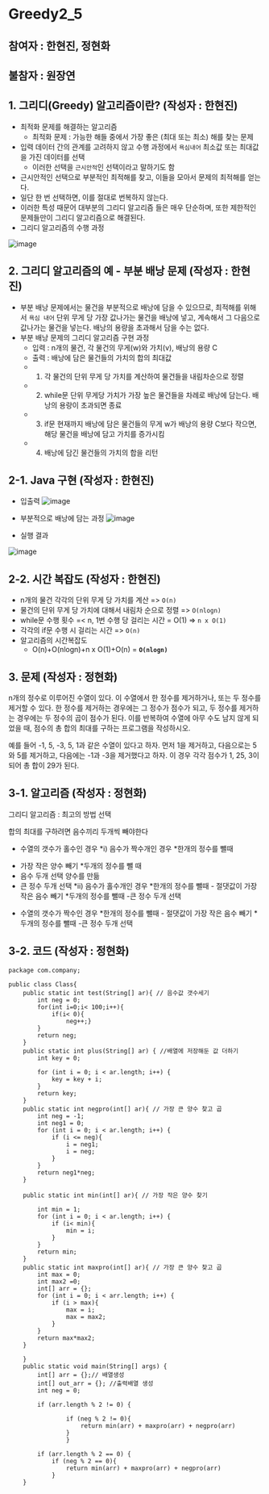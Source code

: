 # Greedy2_5

## 참여자 : 한현진, 정현화
## 불참자 : 원장연

## 1. 그리디(Greedy) 알고리즘이란? (작성자 : 한현진)
- 최적화 문제를 해결하는 알고리즘
  * 최적화 문제 : 가능한 해들 중에서 가장 좋은 (최대 또는 최소) 해를 찾는 문제
- 입력 데이터 간의 관계를 고려하지 않고 수행 과정에서 ```욕심내어``` 최소값 또는 최대값을 가진 데이터를 선택
  * 이러한 선택을 ```근시안적```인 선택이라고 말하기도 함
- 근시안적인 선택으로 부분적인 최적해를 찾고, 이들을 모아서 문제의 최적해를 얻는다.
- 일단 한 번 선택하면, 이를 절대로 번복하지 않는다.
- 이러한 특성 때문어 대부분의 그리디 알고리즘 들은 매우 단순하며, 또한 제한적인 문제들만이 그리디 알고리즘으로 해결된다.
- 그리디 알고리즘의 수행 과정

![image](https://user-images.githubusercontent.com/80517119/114831545-7a142680-9e08-11eb-8cea-aba1af9b7a0d.png)

## 2. 그리디 알고리즘의 예 - 부분 배낭 문제 (작성자 : 한현진)
- 부분 배낭 문제에서는 물건을 부분적으로 배낭에 담을 수 있으므로, 최적해를 위해서 ```욕심 내어``` 단위 무게 당 가장 값나가는 물건을 배낭에 넣고, 계속해서 그 다음으로 값나가는 물건을 넣는다. 배낭의 용량을 초과해서 담을 수는 없다.
- 부분 배낭 문제의 그리디 알고리즘 구현 과정
  * 입력 : n개의 물건, 각 물건의 무게(w)와 가치(v), 배낭의 용량 C
  * 출력 : 배낭에 담은 물건들의 가치의 합의 최대값 
  * 1) 각 물건의 단위 무게 당 가치를 계산하여 물건들을 내림차순으로 정렬
  * 2) while문
  단위 무게당 가치가 가장 높은 물건들을 차례로 배낭에 담는다. 배낭의 용랑이 초과되면 종료
  * 3) if문
  현재까지 배낭에 담은 물건들의 무게 w가 배낭의 용량 C보다 작으면, 해당 물건을 배낭에 담고 가치를 증가시킴
  * 4. 배낭에 담긴 물건들의 가치의 합을 리턴

## 2-1. Java 구현 (작성자 : 한현진)
- 입출력
![image](https://user-images.githubusercontent.com/80517119/114845830-10e7df80-9e17-11eb-8654-aea1d05431d3.png)

- 부분적으로 배낭에 담는 과정 
![image](https://user-images.githubusercontent.com/80517119/114846212-6cb26880-9e17-11eb-8485-751fac979c5a.png)

- 실행 결과 

![image](https://user-images.githubusercontent.com/80517119/114846518-bf8c2000-9e17-11eb-997f-3bde8492a4b2.png)

## 2-2. 시간 복잡도 (작성자 : 한현진)
- n개의 물건 각각의 단위 무게 당 가치를 계산 => ```O(n)```
- 물건의 단위 무게 당 가치에 대해서 내림차 순으로 정렬 => ```O(nlogn)```
- while문 수행 횟수 =< n, 1번 수행 당 걸리는 시간 = O(1) => ```n x O(1)```
- 각각의 if문 수행 시 걸리는 시간 => ```O(n)```
- 알고리즘의 시간복잡도
  * O(n)+O(nlogn)+n x O(1)+O(n) = **```O(nlogn)```**

## 3. 문제 (작성자 : 정현화)
n개의 정수로 이루어진 수열이 있다. 
이 수열에서 한 정수를 제거하거나, 또는 두 정수를 제거할 수 있다. 
한 정수를 제거하는 경우에는 그 정수가 점수가 되고, 
두 정수를 제거하는 경우에는 두 정수의 곱이 점수가 된다. 
이를 반복하여 수열에 아무 수도 남지 않게 되었을 때, 
점수의 총 합의 최대를 구하는 프로그램을 작성하시오.

예를 들어 -1, 5, -3, 5, 1과 같은 수열이 있다고 하자. 먼저 1을 제거하고, 
다음으로는 5와 5를 제거하고, 다음에는 -1과 -3을 제거했다고 하자. 
이 경우 각각 점수가 1, 25, 3이 되어 총 합이 29가 된다.

## 3-1. 알고리즘 (작성자 : 정현화)
그리디 알고리즘 : 최고의 방법 선택

합의 최대를 구하려면 음수끼리 두개씩 빼야한다
* 수열의 갯수가 홀수인 경우
*i) 음수가 짝수개인 경우
*한개의 정수를 뺄때
- 가장 작은 양수 빼기
*두개의 정수를 뺄 때
- 음수 두개 선택 양수를 만듦
- 큰 정수 두개 선택
	*ii) 음수가 홀수개인 경우 
		*한개의 정수를 뺄때
		- 절댓값이 가장 작은 음수 빼기
		*두개의 정수를 뺄때
		-큰 정수 두개 선택
		
* 수열의 갯수가 짝수인 경우
	*한개의 정수를 뺄때
		- 절댓값이 가장 작은 음수 빼기
	*두개의 정수를 뺄때
		-큰 정수 두개 선택 

## 3-2. 코드 (작성자 : 정현화)
```
package com.company;

public class Class{
    public static int test(String[] ar){ // 음수값 갯수세기
        int neg = 0;
        for(int i=0;i< 100;i++){
            if(i< 0){
                neg++;}
        }
        return neg;
    }
    public static int plus(String[] ar) { //배열에 저장해둔 값 더하기
        int key = 0;

        for (int i = 0; i < ar.length; i++) {
            key = key + i;
        }
        return key;
    }
    public static int negpro(int[] ar){ // 가장 큰 양수 찾고 곱
        int neg = -1;
        int neg1 = 0;
        for (int i = 0; i < ar.length; i++) {
            if (i <= neg){
                i = neg1;
                i = neg;
            }
        }
        return neg1*neg;
    }

    public static int min(int[] ar){ // 가장 작은 양수 찾기

        int min = 1;
        for (int i = 0; i < ar.length; i++) {
            if (i< min){
                min = i;
            }
        }
        return min;
    }
    public static int maxpro(int[] ar){ // 가장 큰 양수 찾고 곱
        int max = 0;
        int max2 =0;
        int[] arr = {};
        for (int i = 0; i < arr.length; i++) {
            if (i > max){
                max = i;
                max = max2;
            }
        }
        return max*max2;
    }

    }
    public static void main(String[] args) {
        int[] arr = {};// 배열생성
        int[] out_arr = {}; //출력배열 생성
        int neg = 0;

        if (arr.length % 2 != 0) {

                if (neg % 2 != 0){
                    return min(arr) + maxpro(arr) + negpro(arr)
                }
                }

        if (arr.length % 2 == 0) {
            if (neg % 2 == 0){
                return min(arr) + maxpro(arr) + negpro(arr)
            }
    }
```
